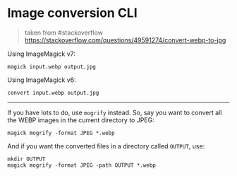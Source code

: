 # Image conversion CLI

> taken from #stackoverflow https://stackoverflow.com/questions/49591274/convert-webp-to-jpg

Using ImageMagick v7:

```
magick input.webp output.jpg
```

Using ImageMagick v6:

```
convert input.webp output.jpg
```

---

If you have lots to do, use `mogrify` instead. So, say you want to convert all the WEBP images in the current directory to JPEG:

```
magick mogrify -format JPEG *.webp
```

And if you want the converted files in a directory called `OUTPUT`, use:

```
mkdir OUTPUT
magick mogrify -format JPEG -path OUTPUT *.webp
```